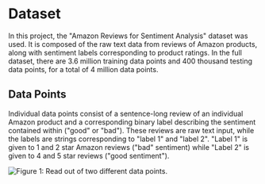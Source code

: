 # Dataset

In this project, the "Amazon Reviews for Sentiment Analysis" dataset was used. It is composed of the raw text data from reviews of Amazon products, along with sentiment labels corresponding to product ratings. In the full dataset, there are 3.6 million training data points and 400 thousand testing data points, for a total of 4 million data points. 

## Data Points

Individual data points consist of a sentence-long review of an individual Amazon product and a corresponding binary label describing the sentiment contained within ("good" or "bad"). These reviews are raw text input, while the labels are strings corresponding to "label 1" and "label 2". "Label 1" is given to 1 and 2 star Amazon reviews ("bad" sentiment) while "Label 2" is given to 4 and 5 star reviews ("good sentiment"). 

![Figure 1: Read out of two different data points.](https://imgur.com/a/caeMOTG)
